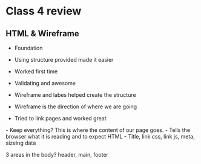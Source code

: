 # Class 4 review

## HTML & Wireframe

- Foundation
- Using structure provided made it easier
- Worked first time
- Validating and awesome
- Wireframe and labes helped create the structure
- Wireframe is the direction of where we are going

- Tried to link pages and worked great

<body> - Keep everything?  This is where the content of our page goes.
<!DOCTYPE html> - Tells the browser what it is reading and to expect HTML
<head> - Title, link css, link js, meta, sizeing data

3 areas in the body? header, main, footer

